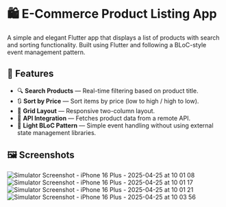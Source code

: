  # 🛍️ E-Commerce Product Listing App

A simple and elegant Flutter app that displays a list of products with search and sorting functionality. Built using Flutter and following a BLoC-style event management pattern.

## 📱 Features

- 🔍 **Search Products** — Real-time filtering based on product title.
- 🔃 **Sort by Price** — Sort items by price (low to high / high to low).
- 🧱 **Grid Layout** — Responsive two-column layout.
- 🔧 **API Integration** — Fetches product data from a remote API.
- 🧠 **Light BLoC Pattern** — Simple event handling without using external state management libraries.

## 🖼️ Screenshots

![Simulator Screenshot - iPhone 16 Plus - 2025-04-25 at 10 01 08](https://github.com/user-attachments/assets/4b2fc5e4-9e95-49ef-a095-d0031d19b8f7)
![Simulator Screenshot - iPhone 16 Plus - 2025-04-25 at 10 01 17](https://github.com/user-attachments/assets/a7553b20-f16b-4d33-accc-890175286a6c)
![Simulator Screenshot - iPhone 16 Plus - 2025-04-25 at 10 01 21](https://github.com/user-attachments/assets/2f4445a6-af4a-4cc8-8a8b-9ea46f7c2047)
![Simulator Screenshot - iPhone 16 Plus - 2025-04-25 at 10 03 56](https://github.com/user-attachments/assets/9cb9b134-1145-42fa-a59b-e89d96159133)
